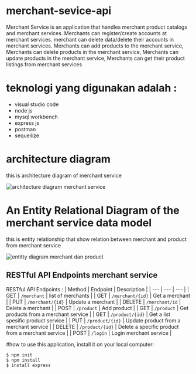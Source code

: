 # merchant-sevice-api 

Merchant Service is an application that handles merchant product catalogs and merchant services. 
Merchants can register/create accounts at merchant services. merchant can delete data/delete their accounts in merchant services. 
Merchants can add products to the merchant service, Merchants can delete products in the merchant service,
Merchants can update products in the merchant service, Merchants can get their product listings from merchant services

# teknologi yang digunakan adalah :

- visual studio code
- node js
- mysql workbench
- express js
- postman
- sequeilize

# architecture diagram

this is architecture diagram of merchant service

![architecture diagram merchant service](https://user-images.githubusercontent.com/116243607/212034339-70d991f5-8a61-47e8-908c-176d92341eec.jpg)

# An Entity Relational Diagram of the merchant service data model 

this is entity relationship that show relation between merchant and product from merchant service

![entitty diagram merchant dan product](https://user-images.githubusercontent.com/116243607/212041559-035854e6-a2bf-459e-90df-8942825dce3c.jpg)




## RESTful API Endpoints merchant service
RESTful API Endpoints :
| Method | Endpoint | Description |
| --- | --- | --- |
| GET | `/merchant` | list of merchants |
| GET | `/merchant/{id}` | Get a merchant |
| PUT | `/merchant/{id}` | Update a merchant |
| DELETE | `/merchant/id` | Delete a merchant |
| POST | `/product` | Add product |
| GET | `/product` | Get products from a merchant service |
| GET | `/product/{id}` | Get a list spesific product service |
| PUT | `/product/{id}` | Update  product from a merchant service |
| DELETE | `/product/{id}` | Delete a specific product from a merchant service |
| POST | `/login` | Login merchant service |

#how to use this application, install it on your local computer:

```
$ npm init
$ npm install
$ install express
```

